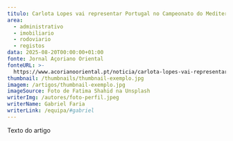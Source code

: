 ```yaml
---
titulo: Carlota Lopes vai representar Portugal no Campeonato do Mediterrâneo
area:
  - administrativo
  - imobiliario
  - rodoviario
  - registos
data: 2025-08-20T00:00:00+01:00
fonte: Jornal Açoriano Oriental
fonteURL: >-
  https://www.acorianooriental.pt/noticia/carlota-lopes-vai-representar-portugal-no-campeonato-do-mediterraneo-370715
thumbnail: /thumbnails/thumbnail-exemplo.jpg
imagem: /artigos/thumbnail-exemplo.jpg
imageSource: Foto de Fatima Shahid na Unsplash
writerImg: /autores/foto-perfil.jpeg
writerName: Gabriel Faria
writerLink: /equipa/#gabriel
---
```

Texto do artigo